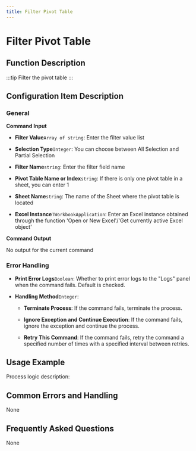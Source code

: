 ```yaml
---
title: Filter Pivot Table
---
```


# Filter Pivot Table

## Function Description

:::tip 
Filter the pivot table
:::

## Configuration Item Description

### General

**Command Input**

- **Filter Value**`Array of string`: Enter the filter value list

- **Selection Type**`Integer`: You can choose between All Selection and Partial Selection

- **Filter Name**`string`: Enter the filter field name

- **Pivot Table Name or Index**`string`: If there is only one pivot table in a sheet, you can enter 1

- **Sheet Name**`string`: The name of the Sheet where the pivot table is located

- **Excel Instance**`TWorkbookApplication`: Enter an Excel instance obtained through the function 'Open or New Excel'/'Get currently active Excel object'


**Command Output**

No output for the current command


### Error Handling

- **Print Error Logs**`Boolean`: Whether to print error logs to the "Logs" panel when the command fails. Default is checked. 

- **Handling Method**`Integer`:

    - **Terminate Process**: If the command fails, terminate the process.

    - **Ignore Exception and Continue Execution**: If the command fails, ignore the exception and continue the process.

    - **Retry This Command**: If the command fails, retry the command a specified number of times with a specified interval between retries.

## Usage Example

Process logic description:

## Common Errors and Handling

None

## Frequently Asked Questions

None

